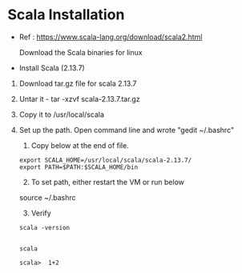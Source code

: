 # Scala Installation  

- Ref : https://www.scala-lang.org/download/scala2.html 


    Download the Scala binaries for linux	
	
- Install Scala (2.13.7)

1. Download tar.gz file for scala 2.13.7
2. Untar it - tar -xzvf scala-2.13.7.tar.gz
3. Copy it to /usr/local/scala
4. Set up the path. Open command line and wrote "gedit ~/.bashrc"

	1. Copy below at the end of file.
    
	```
	export SCALA_HOME=/usr/local/scala/scala-2.13.7/
	export PATH=$PATH:$SCALA_HOME/bin
    ```
	
    2. To set path, either restart the VM or run below

    
	source ~/.bashrc
	
	
	3. Verify 
	
	  ```
	  scala -version 
	  
	  
	  scala 
	  
	  scala>  1+2
	  ```


 

   
	